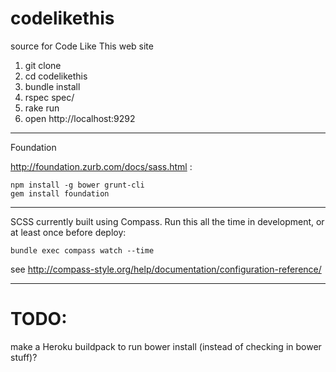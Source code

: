codelikethis
============

source for Code Like This web site

1. git clone
2. cd codelikethis
3. bundle install
4. rspec spec/
5. rake run
6. open http://localhost:9292

---

Foundation

http://foundation.zurb.com/docs/sass.html :

    npm install -g bower grunt-cli
    gem install foundation

---

SCSS currently built using Compass. Run this all the time in development, or at least once before deploy:

    bundle exec compass watch --time

see http://compass-style.org/help/documentation/configuration-reference/

---

# TODO:

make a Heroku buildpack to run bower install (instead of checking in bower stuff)?

